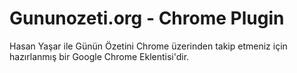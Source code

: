 # Gununozeti.org - Chrome Plugin

Hasan Yaşar ile Günün Özetini Chrome üzerinden takip etmeniz için hazırlanmış bir Google Chrome Eklentisi'dir.